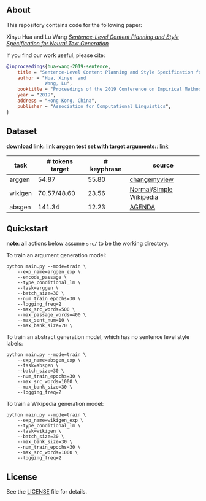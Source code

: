 ## About

This repository contains code for the following paper:

Xinyu Hua and Lu Wang [*Sentence-Level Content Planning and Style Specification for Neural Text Generation*](https://arxiv.org/abs/1909.00734)

If you find our work useful, please cite:

```bibtex
@inproceedings{hua-wang-2019-sentence,
    title = "Sentence-Level Content Planning and Style Specification for Neural Text Generation",
    author = "Hua, Xinyu  and
              Wang, Lu",
    booktitle = "Proceedings of the 2019 Conference on Empirical Methods in Natural Language Processing",
    year = "2019",
    address = "Hong Kong, China",
    publisher = "Association for Computational Linguistics",
}
```


## Dataset

__download link:__ [link](https://drive.google.com/file/d/1oR5JmlsTihG8t_0FjYTGGijSgGsB9Js_/view)
__arggen test set with target arguments:__: [link](https://drive.google.com/open?id=196pxGUEPN0hpgfVV7jtZfiX40Kw4Fhv9)

| task      | \# tokens target | \# keyphrase | source          |
|-----------|------------------|--------------|-----------------|
|arggen     |      54.87       |   55.80      |[changemyview](https://www.reddit.com/r/changemyview/) |
|wikigen    |   70.57/48.60    |   23.56      |[Normal](https://www.wikipedia.org/)/[Simple](https://simple.wikipedia.org/) Wikipedia|
|absgen     |      141.34      |   12.23      |[AGENDA](https://github.com/rikdz/GraphWriter)      |


## Quickstart

__note__: all actions below assume `src/` to be the working directory.

To train an argument generation model:

```
python main.py --mode=train \
    --exp_name=arggen_exp \
    --encode_passage \
    --type_conditional_lm \
    --task=arggen \
    --batch_size=30 \
    --num_train_epochs=30 \
    --logging_freq=2
    --max_src_words=500 \
    --max_passage_words=400 \
    --max_sent_num=10 \
    --max_bank_size=70 \
```

To train an abstract generation model, which has no sentence level style labels:

```
python main.py --mode=train \
    --exp_name=absgen_exp \
    --task=absgen \
    --batch_size=30 \
    --num_train_epochs=30 \
    --max_src_words=1000 \
    --max_bank_size=30 \
    --logging_freq=2
```

To train a Wikipedia generation model:

```
python main.py --mode=train \
    --exp_name=wikigen_exp \
    --type_conditional_lm \
    --task=wikigen \
    --batch_size=30 \
    --max_bank_size=30 \
    --num_train_epochs=30 \
    --max_src_words=1000 \
    --logging_freq=2
```


## License

See the [LICENSE](LICENSE) file for details.


